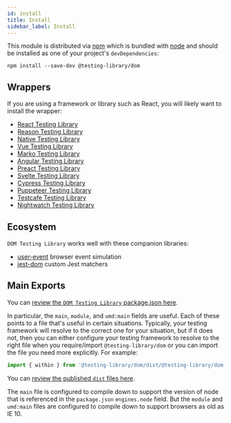 ```yaml
---
id: install
title: Install
sidebar_label: Install
---
```


This module is distributed via [npm][npm] which is bundled with [node][node] and
should be installed as one of your project's `devDependencies`:

```
npm install --save-dev @testing-library/dom
```

## Wrappers

If you are using a framework or library such as React, you will likely want to
install the wrapper:

- [React Testing Library](react-testing-library/intro.md)
- [Reason Testing Library](bs-react-testing-library/intro.md)
- [Native Testing Library](native-testing-library/intro.md)
- [Vue Testing Library](vue-testing-library/intro.md)
- [Marko Testing Library](marko-testing-library/intro.md)
- [Angular Testing Library](angular-testing-library/intro.md)
- [Preact Testing Library](preact-testing-library/intro.md)
- [Svelte Testing Library](svelte-testing-library/intro.md)
- [Cypress Testing Library](cypress-testing-library/intro.md)
- [Puppeteer Testing Library](pptr-testing-library/intro.md)
- [Testcafe Testing Library](testcafe-testing-library/intro.md)
- [Nightwatch Testing Library](nightwatch-testing-library/intro.md)

## Ecosystem

`DOM Testing Library` works well with these companion libraries:

- [user-event](ecosystem-user-event.md) browser event simulation
- [jest-dom](ecosystem-jest-dom.md) custom Jest matchers

## Main Exports

You can
[review the `DOM Testing Library` package.json here](https://unpkg.com/@testing-library/dom/package.json).

In particular, the `main`, `module`, and `umd:main` fields are useful. Each of
these points to a file that's useful in certain situations. Typically, your
testing framework will resolve to the correct one for your situation, but if it
does not, then you can either configure your testing framework to resolve to the
right file when you require/import `@testing-library/dom` or you can import the
file you need more explicitly. For example:

```js
import { within } from '@testing-library/dom/dist/@testing-library/dom.umd.js'
```

You can
[review the published `dist` files here](https://unpkg.com/@testing-library/dom/dist/).

The `main` file is configured to compile down to support the version of node
that is referenced in the `package.json` `engines.node` field. But the `module`
and `umd:main` files are configured to compile down to support browsers as old
as IE 10.

<!--
Links
-->

[npm]: https://www.npmjs.com/
[node]: https://nodejs.org
